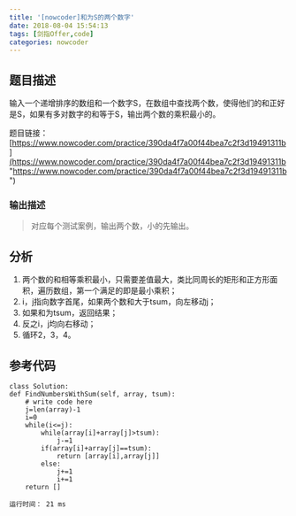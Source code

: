 ```yaml
---
title: '[nowcoder]和为S的两个数字'
date: 2018-08-04 15:54:13
tags: [剑指Offer,code]
categories: nowcoder
---
```


## 题目描述

输入一个递增排序的数组和一个数字S，在数组中查找两个数，使得他们的和正好是S，如果有多对数字的和等于S，输出两个数的乘积最小的。

题目链接： [https://www.nowcoder.com/practice/390da4f7a00f44bea7c2f3d19491311b](https://www.nowcoder.com/practice/390da4f7a00f44bea7c2f3d19491311b "https://www.nowcoder.com/practice/390da4f7a00f44bea7c2f3d19491311b")

<!-- more -->

### 输出描述

> 对应每个测试案例，输出两个数，小的先输出。

## 分析

1. 两个数的和相等乘积最小，只需要差值最大，类比同周长的矩形和正方形面积，遍历数组，第一个满足的即是最小乘积；
2. i，j指向数字首尾，如果两个数和大于tsum，向左移动j；
3. 如果和为tsum，返回结果；
4. 反之i，j均向右移动；
5. 循环2，3，4。

## 参考代码

	class Solution:
    def FindNumbersWithSum(self, array, tsum):
        # write code here
        j=len(array)-1
        i=0
        while(i<=j):
            while(array[i]+array[j]>tsum):
                j-=1
            if(array[i]+array[j]==tsum):
                return [array[i],array[j]]
            else:
                j+=1
                i+=1
        return []

	运行时间： 21 ms